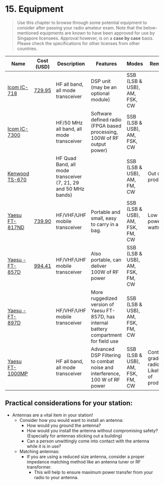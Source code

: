 # 15. Equipment

> Use this chapter to browse through some potential equipment to consider after passing your radio amateur exam. Note that the below-mentioned equipments are known to have been approved for use by Singapore licensees. Approval however, is on a **case by case** basis. Please check the specifications for other licenses from other countries.

| Name | Cost (USD) | Description | Features | Modes | Remarks
| --- | --- | --- | --- | --- | --- |
|  [Icom IC-718](http://icomamerica.com/en/products/amateur/hf/718/default.aspx) | [729.95](https://www.amazon.com/Icom-IC-718-Amateur-Transceiver-Watts/dp/B00KCT27XC) | HF all band, all mode transceiver | DSP unit (may be an optional module) | SSB (LSB & USB), AM, FSK, CW
|  [Icom IC-7300](http://icomamerica.com/en/products/amateur/hf/7300/default.aspx) | | HF/50 MHz all band, all mode transceiver | Software defined radio (FPGA based processing, 100W of RF output power) | SSB (LSB & USB), AM, FSK, CW
| [Kenwood TS-670](http://www.universal-radio.com/catalog/hamhf/ts670.html) | | HF Quad Band, all mode transceiver (7, 21, 29 and 50 MHz bands) | | SSB (LSB & USB), AM, FM, CW | Out of production
| [Yaesu FT-817ND](http://www.yaesu.com/indexVS.cfm?cmd=DisplayProducts&ProdCatID=102&encProdID=06014CD0AFA0702B25B12AB4DC9C0D27) | [739.90](https://www.amazon.com/Yaesu-FT-817ND-Compact-Amateur-Transceiver/dp/B008B8YLIK) | HF/VHF/UHF mobile transceiver | Portable and small, easy to carry in a bag. | SSB (LSB & USB), AM, FSK, FM, CW | Low power (5 watts)
| [Yaesu - FT-857D](http://www.yaesu.com/indexVS.cfm?cmd=DisplayProducts&encProdID=8CBB7C4BDBAF40129AD4253A4987523C) | [994.41](https://www.amazon.com/Yaesu-FT-857D-Amateur-Radio-Transceiver/dp/B004TB9JUI) | HF/VHF/UHF mobile transceiver | Also portable, can deliver 100W of RF power  |  SSB (LSB & USB), AM, FSK, FM, CW
| [Yaesu - FT-897D](http://yaesu.com/indexVS.cfm?cmd=DisplayProducts&ProdCatID=102&encProdID=0372FA803B7BBADBF3076C94ACA7A8C5&DivisionID=65&isArchived=0) | | HF/VHF/UHF mobile transceiver | More ruggedized version of Yaesu FT-857D, has internal battery compartment for field use |  SSB (LSB & USB), AM, FSK, FM, CW
| [Yaesu FT-1000MP](https://www.yaesu.com/indexVS.cfm?cmd=DisplayProducts&ProdCatID=102&encProdID=ECAF1535E4CB8ECA07D737C0E4BAF3F5&DivisionID=65&isArchived=1)  | | HF all band, all mode transceiver | Advanced DSP Filtering to combat noise and interference, 100 W of RF power | SSB (LSB & USB), AM, FSK, FM, CW | Contest grade radio, Likely out of production

## Practical considerations for your station:

- Antennas are a vital item in your station!
  - Consider how you would want to install an antenna:
    - How would you ground the antenna?
    - How would you install the antenna without compromising safety? (Especially for antennas sticking out a building)
    - Can a person unwittingly come into contact with the antenna while it is in use?
  - Matching antennas:
    - If you are using a reduced size antenna, consider a proper impedance matching method like an antenna tuner or RF transformer.
       - This will help to ensure maximum power transfer from your radio to your antenna.
    
